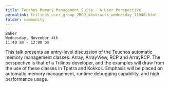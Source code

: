 ```yaml
---
title: Teuchos Memory Management Suite - A User Perspective
permalink: trilinos_user_group_2009_abstracts_wednesday_11h40.html
folder: community
---
```


    Baker
    Wednesday, November 4th
    11:40 am - 12:00 pm

This talk presents an entry-level discussion of the Teuchos automatic memory management classes: Array, ArrayView, RCP and ArrayRCP. 
The perspective is that of a Trilinos developer, and the examples will draw from the use of these classes in Tpetra and Kokkos. 
Emphasis will be placed on automatic memory management, runtime debugging capability, and high performance usage.
